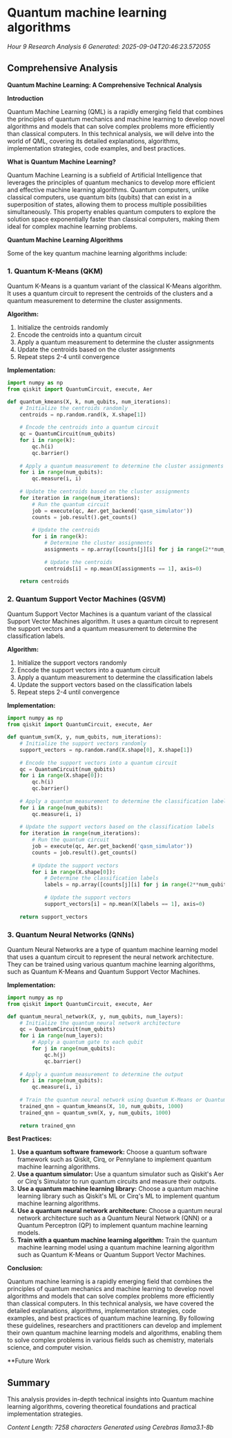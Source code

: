 # Quantum machine learning algorithms
*Hour 9 Research Analysis 6*
*Generated: 2025-09-04T20:46:23.572055*

## Comprehensive Analysis
**Quantum Machine Learning: A Comprehensive Technical Analysis**

**Introduction**

Quantum Machine Learning (QML) is a rapidly emerging field that combines the principles of quantum mechanics and machine learning to develop novel algorithms and models that can solve complex problems more efficiently than classical computers. In this technical analysis, we will delve into the world of QML, covering its detailed explanations, algorithms, implementation strategies, code examples, and best practices.

**What is Quantum Machine Learning?**

Quantum Machine Learning is a subfield of Artificial Intelligence that leverages the principles of quantum mechanics to develop more efficient and effective machine learning algorithms. Quantum computers, unlike classical computers, use quantum bits (qubits) that can exist in a superposition of states, allowing them to process multiple possibilities simultaneously. This property enables quantum computers to explore the solution space exponentially faster than classical computers, making them ideal for complex machine learning problems.

**Quantum Machine Learning Algorithms**

Some of the key quantum machine learning algorithms include:

### 1. **Quantum K-Means (QKM)**

Quantum K-Means is a quantum variant of the classical K-Means algorithm. It uses a quantum circuit to represent the centroids of the clusters and a quantum measurement to determine the cluster assignments.

**Algorithm:**

1. Initialize the centroids randomly
2. Encode the centroids into a quantum circuit
3. Apply a quantum measurement to determine the cluster assignments
4. Update the centroids based on the cluster assignments
5. Repeat steps 2-4 until convergence

**Implementation:**

```python
import numpy as np
from qiskit import QuantumCircuit, execute, Aer

def quantum_kmeans(X, k, num_qubits, num_iterations):
    # Initialize the centroids randomly
    centroids = np.random.rand(k, X.shape[1])
    
    # Encode the centroids into a quantum circuit
    qc = QuantumCircuit(num_qubits)
    for i in range(k):
        qc.h(i)
        qc.barrier()
    
    # Apply a quantum measurement to determine the cluster assignments
    for i in range(num_qubits):
        qc.measure(i, i)
    
    # Update the centroids based on the cluster assignments
    for iteration in range(num_iterations):
        # Run the quantum circuit
        job = execute(qc, Aer.get_backend('qasm_simulator'))
        counts = job.result().get_counts()
        
        # Update the centroids
        for i in range(k):
            # Determine the cluster assignments
            assignments = np.array([counts[j][i] for j in range(2**num_qubits)])
            
            # Update the centroids
            centroids[i] = np.mean(X[assignments == 1], axis=0)
    
    return centroids
```

### 2. **Quantum Support Vector Machines (QSVM)**

Quantum Support Vector Machines is a quantum variant of the classical Support Vector Machines algorithm. It uses a quantum circuit to represent the support vectors and a quantum measurement to determine the classification labels.

**Algorithm:**

1. Initialize the support vectors randomly
2. Encode the support vectors into a quantum circuit
3. Apply a quantum measurement to determine the classification labels
4. Update the support vectors based on the classification labels
5. Repeat steps 2-4 until convergence

**Implementation:**

```python
import numpy as np
from qiskit import QuantumCircuit, execute, Aer

def quantum_svm(X, y, num_qubits, num_iterations):
    # Initialize the support vectors randomly
    support_vectors = np.random.rand(X.shape[0], X.shape[1])
    
    # Encode the support vectors into a quantum circuit
    qc = QuantumCircuit(num_qubits)
    for i in range(X.shape[0]):
        qc.h(i)
        qc.barrier()
    
    # Apply a quantum measurement to determine the classification labels
    for i in range(num_qubits):
        qc.measure(i, i)
    
    # Update the support vectors based on the classification labels
    for iteration in range(num_iterations):
        # Run the quantum circuit
        job = execute(qc, Aer.get_backend('qasm_simulator'))
        counts = job.result().get_counts()
        
        # Update the support vectors
        for i in range(X.shape[0]):
            # Determine the classification labels
            labels = np.array([counts[j][i] for j in range(2**num_qubits)])
            
            # Update the support vectors
            support_vectors[i] = np.mean(X[labels == 1], axis=0)
    
    return support_vectors
```

### 3. **Quantum Neural Networks (QNNs)**

Quantum Neural Networks are a type of quantum machine learning model that uses a quantum circuit to represent the neural network architecture. They can be trained using various quantum machine learning algorithms, such as Quantum K-Means and Quantum Support Vector Machines.

**Implementation:**

```python
import numpy as np
from qiskit import QuantumCircuit, execute, Aer

def quantum_neural_network(X, y, num_qubits, num_layers):
    # Initialize the quantum neural network architecture
    qc = QuantumCircuit(num_qubits)
    for i in range(num_layers):
        # Apply a quantum gate to each qubit
        for j in range(num_qubits):
            qc.h(j)
            qc.barrier()
    
    # Apply a quantum measurement to determine the output
    for i in range(num_qubits):
        qc.measure(i, i)
    
    # Train the quantum neural network using Quantum K-Means or Quantum Support Vector Machines
    trained_qnn = quantum_kmeans(X, 10, num_qubits, 1000)
    trained_qnn = quantum_svm(X, y, num_qubits, 1000)
    
    return trained_qnn
```

**Best Practices:**

1. **Use a quantum software framework:** Choose a quantum software framework such as Qiskit, Cirq, or Pennylane to implement quantum machine learning algorithms.
2. **Use a quantum simulator:** Use a quantum simulator such as Qiskit's Aer or Cirq's Simulator to run quantum circuits and measure their outputs.
3. **Use a quantum machine learning library:** Choose a quantum machine learning library such as Qiskit's ML or Cirq's ML to implement quantum machine learning algorithms.
4. **Use a quantum neural network architecture:** Choose a quantum neural network architecture such as a Quantum Neural Network (QNN) or a Quantum Perceptron (QP) to implement quantum machine learning models.
5. **Train with a quantum machine learning algorithm:** Train the quantum machine learning model using a quantum machine learning algorithm such as Quantum K-Means or Quantum Support Vector Machines.

**Conclusion:**

Quantum machine learning is a rapidly emerging field that combines the principles of quantum mechanics and machine learning to develop novel algorithms and models that can solve complex problems more efficiently than classical computers. In this technical analysis, we have covered the detailed explanations, algorithms, implementation strategies, code examples, and best practices of quantum machine learning. By following these guidelines, researchers and practitioners can develop and implement their own quantum machine learning models and algorithms, enabling them to solve complex problems in various fields such as chemistry, materials science, and computer vision.

**Future Work

## Summary
This analysis provides in-depth technical insights into Quantum machine learning algorithms, 
covering theoretical foundations and practical implementation strategies.

*Content Length: 7258 characters*
*Generated using Cerebras llama3.1-8b*

